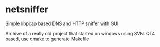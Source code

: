 # netsniffer
Simple libpcap based DNS and HTTP sniffer with GUI

Archive of a really old project that started on windows using SVN.
QT4 based, use qmake to generate Makefile
